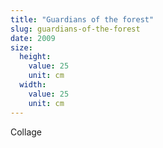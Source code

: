 ```yaml
---
title: "Guardians of the forest"
slug: guardians-of-the-forest
date: 2009
size:
  height:
    value: 25
    unit: cm
  width:
    value: 25
    unit: cm
---
```


Collage
